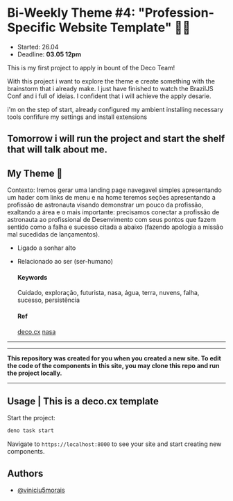 # Bi-Weekly Theme #4: "Profession-Specific Website Template" 👩‍💻
- Started: 26.04
- Deadline: **03.05 12pm**

This is my first project to apply in bount of the Deco Team!

With this project i want to explore the theme e create something with the brainstorm that i already make.
I just have finished to watch the BrazilJS Conf and i full of ideias. I confident that i will achieve the apply desarie.

i'm on the step of start, already configured my ambient  installing necessary tools confifure my settings and install extensions

Tomorrow i will run the project and start the shelf that will talk about me.
---
  ## My Theme 🚀

Contexto: Iremos gerar uma landing page navegavel simples apresentando um hader com links de menu e na home teremos seções apresentando a profissão de astronauta visando demonstrar um pouco da profissão, exaltando a área e o mais importante: precisamos conectar a profissão de astronauta ao profissional de Desenvimento com seus pontos que fazem sentido como a falha e sucesso citada a abaixo (fazendo apologia a missão mal sucedidas de lançamentos).

- Ligado a sonhar alto
- Relacionado ao ser (ser-humano)
  
  #### Keywords
  Cuidado, exploração, futurista, nasa, água, terra, nuvens, falha, sucesso, persistência

  #### Ref
  [deco.cx](https://www.github.com/vmorais34)
  [nasa](https://www.github.com/vmorais34)
---

---

__This repository was created for you when you created a new site. To edit the
code of the components in this site, you may clone this repo and run the project
locally.__

---
## Usage | This is a deco.cx template

Start the project:

```sh
deno task start
```

Navigate to `https://localhost:8000` to see your site and start creating new
components.


## Authors

- [@viniciu5morais](https://www.github.com/vmorais34)

